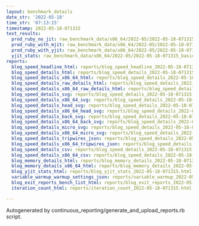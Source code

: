 ```yaml
---
layout: benchmark_details
date_str: '2022-05-18'
time_str: '07:13:15'
timestamp: 2022-05-18-071315
test_results:
  prod_ruby_no_jit: raw_benchmark_data/x86_64/2022-05/2022-05-18-071315_basic_benchmark_prod_ruby_no_jit.json
  prod_ruby_with_mjit: raw_benchmark_data/x86_64/2022-05/2022-05-18-071315_basic_benchmark_prod_ruby_with_mjit.json
  prod_ruby_with_yjit: raw_benchmark_data/x86_64/2022-05/2022-05-18-071315_basic_benchmark_prod_ruby_with_yjit.json
  yjit_stats: raw_benchmark_data/x86_64/2022-05/2022-05-18-071315_basic_benchmark_yjit_stats.json
reports:
  blog_speed_headline_html: reports/blog_speed_headline_2022-05-18-071315.html
  blog_speed_details_html: reports/blog_speed_details_2022-05-18-071315.html
  blog_speed_details_x86_64_html: reports/blog_speed_details_2022-05-18-071315.x86_64.html
  blog_speed_details_raw_details_html: reports/blog_speed_details_2022-05-18-071315.raw_details.html
  blog_speed_details_x86_64_raw_details_html: reports/blog_speed_details_2022-05-18-071315.x86_64.raw_details.html
  blog_speed_details_svg: reports/blog_speed_details_2022-05-18-071315.svg
  blog_speed_details_x86_64_svg: reports/blog_speed_details_2022-05-18-071315.x86_64.svg
  blog_speed_details_head_svg: reports/blog_speed_details_2022-05-18-071315.head.svg
  blog_speed_details_x86_64_head_svg: reports/blog_speed_details_2022-05-18-071315.x86_64.head.svg
  blog_speed_details_back_svg: reports/blog_speed_details_2022-05-18-071315.back.svg
  blog_speed_details_x86_64_back_svg: reports/blog_speed_details_2022-05-18-071315.x86_64.back.svg
  blog_speed_details_micro_svg: reports/blog_speed_details_2022-05-18-071315.micro.svg
  blog_speed_details_x86_64_micro_svg: reports/blog_speed_details_2022-05-18-071315.x86_64.micro.svg
  blog_speed_details_tripwires_json: reports/blog_speed_details_2022-05-18-071315.tripwires.json
  blog_speed_details_x86_64_tripwires_json: reports/blog_speed_details_2022-05-18-071315.x86_64.tripwires.json
  blog_speed_details_csv: reports/blog_speed_details_2022-05-18-071315.csv
  blog_speed_details_x86_64_csv: reports/blog_speed_details_2022-05-18-071315.x86_64.csv
  blog_memory_details_html: reports/blog_memory_details_2022-05-18-071315.html
  blog_memory_details_x86_64_html: reports/blog_memory_details_2022-05-18-071315.x86_64.html
  blog_yjit_stats_html: reports/blog_yjit_stats_2022-05-18-071315.html
  variable_warmup_warmup_settings_json: reports/variable_warmup_2022-05-18-071315.warmup_settings.json
  blog_exit_reports_bench_list_html: reports/blog_exit_reports_2022-05-18-071315.bench_list.html
  iteration_count_html: reports/iteration_count_2022-05-18-071315.html

---
```

Autogenerated by continuous_reporting/generate_and_upload_reports.rb script.
